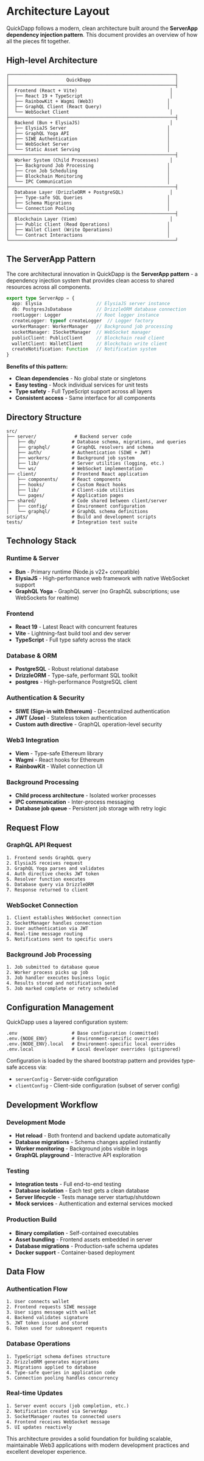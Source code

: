 # Architecture Layout

QuickDapp follows a modern, clean architecture built around the **ServerApp dependency injection pattern**. This document provides an overview of how all the pieces fit together.

## High-level Architecture

```
┌─────────────────────────────────────────────────────────────┐
│                     QuickDapp                               │
├─────────────────────────────────────────────────────────────┤
│  Frontend (React + Vite)                                  │
│  ├── React 19 + TypeScript                                │
│  ├── RainbowKit + Wagmi (Web3)                           │
│  ├── GraphQL Client (React Query)                        │
│  └── WebSocket Client                                     │
├─────────────────────────────────────────────────────────────┤
│  Backend (Bun + ElysiaJS)                                 │
│  ├── ElysiaJS Server                                     │
│  ├── GraphQL Yoga API                                    │
│  ├── SIWE Authentication                                 │
│  ├── WebSocket Server                                    │
│  └── Static Asset Serving                                │
├─────────────────────────────────────────────────────────────┤
│  Worker System (Child Processes)                          │
│  ├── Background Job Processing                           │
│  ├── Cron Job Scheduling                                 │
│  ├── Blockchain Monitoring                               │
│  └── IPC Communication                                   │
├─────────────────────────────────────────────────────────────┤
│  Database Layer (DrizzleORM + PostgreSQL)                 │
│  ├── Type-safe SQL Queries                               │
│  ├── Schema Migrations                                   │
│  └── Connection Pooling                                  │
├─────────────────────────────────────────────────────────────┤
│  Blockchain Layer (Viem)                                  │
│  ├── Public Client (Read Operations)                     │
│  ├── Wallet Client (Write Operations)                    │
│  └── Contract Interactions                               │
└─────────────────────────────────────────────────────────────┘
```

## The ServerApp Pattern

The core architectural innovation in QuickDapp is the **ServerApp pattern** - a dependency injection system that provides clean access to shared resources across all components.

```typescript
export type ServerApp = {
  app: Elysia                    // ElysiaJS server instance
  db: PostgresJsDatabase         // DrizzleORM database connection
  rootLogger: Logger             // Root logger instance
  createLogger: typeof createLogger  // Logger factory
  workerManager: WorkerManager   // Background job processing
  socketManager: ISocketManager  // WebSocket manager
  publicClient: PublicClient     // Blockchain read client
  walletClient: WalletClient     // Blockchain write client
  createNotification: Function   // Notification system
}
```

**Benefits of this pattern:**
* **Clean dependencies** - No global state or singletons
* **Easy testing** - Mock individual services for unit tests
* **Type safety** - Full TypeScript support across all layers
* **Consistent access** - Same interface for all components

## Directory Structure

```
src/
├── server/              # Backend server code
│   ├── db/             # Database schema, migrations, and queries
│   ├── graphql/        # GraphQL resolvers and schema
│   ├── auth/           # Authentication (SIWE + JWT)
│   ├── workers/        # Background job system
│   ├── lib/            # Server utilities (logging, etc.)
│   └── ws/             # WebSocket implementation
├── client/             # Frontend React application
│   ├── components/     # React components
│   ├── hooks/          # Custom React hooks
│   ├── lib/            # Client-side utilities
│   └── pages/          # Application pages
├── shared/             # Code shared between client/server
│   ├── config/         # Environment configuration
│   └── graphql/        # GraphQL schema definitions
scripts/                # Build and development scripts
tests/                  # Integration test suite
```

## Technology Stack

### Runtime & Server
* **Bun** - Primary runtime (Node.js v22+ compatible)
* **ElysiaJS** - High-performance web framework with native WebSocket support
* **GraphQL Yoga** - GraphQL server (no GraphQL subscriptions; use WebSockets for realtime)

### Frontend
* **React 19** - Latest React with concurrent features
* **Vite** - Lightning-fast build tool and dev server
* **TypeScript** - Full type safety across the stack

### Database & ORM
* **PostgreSQL** - Robust relational database
* **DrizzleORM** - Type-safe, performant SQL toolkit
* **postgres** - High-performance PostgreSQL client

### Authentication & Security
* **SIWE (Sign-in with Ethereum)** - Decentralized authentication
* **JWT (Jose)** - Stateless token authentication
* **Custom auth directive** - GraphQL operation-level security

### Web3 Integration
* **Viem** - Type-safe Ethereum library
* **Wagmi** - React hooks for Ethereum
* **RainbowKit** - Wallet connection UI

### Background Processing
* **Child process architecture** - Isolated worker processes
* **IPC communication** - Inter-process messaging
* **Database job queue** - Persistent job storage with retry logic

## Request Flow

### GraphQL API Request
```
1. Frontend sends GraphQL query
2. ElysiaJS receives request
3. GraphQL Yoga parses and validates
4. Auth directive checks JWT token
5. Resolver function executes
6. Database query via DrizzleORM
7. Response returned to client
```

### WebSocket Connection
```
1. Client establishes WebSocket connection
2. SocketManager handles connection
3. User authentication via JWT
4. Real-time message routing
5. Notifications sent to specific users
```

### Background Job Processing
```
1. Job submitted to database queue
2. Worker process picks up job
3. Job handler executes business logic
4. Results stored and notifications sent
5. Job marked complete or retry scheduled
```

## Configuration Management

QuickDapp uses a layered configuration system:

```
.env                    # Base configuration (committed)
.env.{NODE_ENV}         # Environment-specific overrides
.env.{NODE_ENV}.local   # Environment-specific local overrides
.env.local              # Local developer overrides (gitignored)
```

Configuration is loaded by the shared bootstrap pattern and provides type-safe access via:
* `serverConfig` - Server-side configuration
* `clientConfig` - Client-side configuration (subset of server config)

## Development Workflow

### Development Mode
* **Hot reload** - Both frontend and backend update automatically
* **Database migrations** - Schema changes applied instantly
* **Worker monitoring** - Background jobs visible in logs
* **GraphQL playground** - Interactive API exploration

### Testing
* **Integration tests** - Full end-to-end testing
* **Database isolation** - Each test gets a clean database
* **Server lifecycle** - Tests manage server startup/shutdown
* **Mock services** - Authentication and external services mocked

### Production Build
* **Binary compilation** - Self-contained executables
* **Asset bundling** - Frontend assets embedded in server
* **Database migrations** - Production-safe schema updates
* **Docker support** - Container-based deployment

## Data Flow

### Authentication Flow
```
1. User connects wallet
2. Frontend requests SIWE message
3. User signs message with wallet
4. Backend validates signature
5. JWT token issued and stored
6. Token used for subsequent requests
```

### Database Operations
```
1. TypeScript schema defines structure
2. DrizzleORM generates migrations
3. Migrations applied to database
4. Type-safe queries in application code
5. Connection pooling handles concurrency
```

### Real-time Updates
```
1. Server event occurs (job completion, etc.)
2. Notification created via ServerApp
3. SocketManager routes to connected users
4. Frontend receives WebSocket message
5. UI updates reactively
```

This architecture provides a solid foundation for building scalable, maintainable Web3 applications with modern development practices and excellent developer experience.
